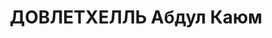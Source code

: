 ---
title: ДОВЛЕТХЕЛЛЬ Абдул Каюм
description: "Род. в 1898, Индия, г. Пешавар, индус, обр.: незаконченное высшее, б/п.\
  \ Проживал: Западно-Сибирский кр., г.Барабинск, ул.Малая, д.10. Инженер в 4-м отделении\
  \ Омской ж.д. \n  Арестован 23.08.1937. Обв.: шпионаж. Приговор: ВК ВС СССР, 09.10.1937\
  \ – ВМН. Расстрелян 09.10.1937, г.Москва. \n  Реабилитирован ГВП СССР 30.03.1992"
---